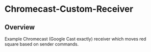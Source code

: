# Chromecast-Custom-Receiver
## Overview
Example Chromecast (Google Cast exactly) receiver which moves red square based on sender commands.
